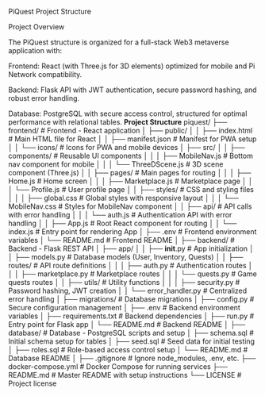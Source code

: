 PiQuest Project Structure

Project Overview

The PiQuest structure is organized for a full-stack Web3 metaverse application with:

Frontend: React (with Three.js for 3D elements) optimized for mobile and Pi Network compatibility.

Backend: Flask API with JWT authentication, secure password hashing, and robust error handling.

Database: PostgreSQL with secure access control, structured for optimal performance with relational tables.
**Project Structure**
piquest/
├── frontend/                  # Frontend - React application
│   ├── public/
│   │   ├── index.html         # Main HTML file for React
│   │   ├── manifest.json      # Manifest for PWA setup
│   │   └── icons/             # Icons for PWA and mobile devices
│   ├── src/
│   │   ├── components/        # Reusable UI components
│   │   │   ├── MobileNav.js   # Bottom nav component for mobile
│   │   │   └── ThreeDScene.js # 3D scene component (Three.js)
│   │   ├── pages/             # Main pages for routing
│   │   │   ├── Home.js        # Home screen
│   │   │   ├── Marketplace.js # Marketplace page
│   │   │   └── Profile.js     # User profile page
│   │   ├── styles/            # CSS and styling files
│   │   │   ├── global.css     # Global styles with responsive layout
│   │   │   └── MobileNav.css  # Styles for MobileNav component
│   │   ├── api/               # API calls with error handling
│   │   │   └── auth.js        # Authentication API with error handling
│   │   ├── App.js             # Root React component for routing
│   │   └── index.js           # Entry point for rendering App
│   ├── .env                   # Frontend environment variables
│   └── README.md              # Frontend README
│
├── backend/                   # Backend - Flask REST API
│   ├── app/
│   │   ├── __init__.py        # App initialization
│   │   ├── models.py          # Database models (User, Inventory, Quests)
│   │   ├── routes/            # API route definitions
│   │   │   ├── auth.py        # Authentication routes
│   │   │   ├── marketplace.py # Marketplace routes
│   │   │   └── quests.py      # Game quests routes
│   │   ├── utils/             # Utility functions
│   │   │   ├── security.py    # Password hashing, JWT creation
│   │   └── error_handler.py   # Centralized error handling
│   ├── migrations/            # Database migrations
│   ├── config.py              # Secure configuration management
│   ├── .env                   # Backend environment variables
│   ├── requirements.txt       # Backend dependencies
│   ├── run.py                 # Entry point for Flask app
│   └── README.md              # Backend README
│
├── database/                  # Database - PostgreSQL scripts and setup
│   ├── schema.sql             # Initial schema setup for tables
│   ├── seed.sql               # Seed data for initial testing
│   ├── roles.sql              # Role-based access control setup
│   └── README.md              # Database README
│
├── .gitignore                 # Ignore node_modules, .env, etc.
├── docker-compose.yml         # Docker Compose for running services
├── README.md                  # Master README with setup instructions
└── LICENSE                    # Project license

